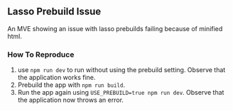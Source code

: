 ## Lasso Prebuild Issue

An MVE showing an issue with lasso prebuilds failing because of minified html.

### How To Reproduce
1. use `npm run dev` to run without using the prebuild setting. Observe that the application works fine.
2. Prebuild the app with `npm run build`. 
3. Run the app again using `USE_PREBUILD=true npm run dev`. Observe that the application now throws an error.